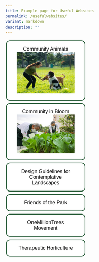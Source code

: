 ```yaml
---
title: Example page for Useful Websites
permalink: /usefulwebsites/
variant: markdown
description: ""
---
```

<style>
.button {
  border: none;
  color: white;
  padding: 16px 32px;
  text-align: center;
  text-decoration: none;
  display: inline-block;
  font-size: 16px;
  margin: 4px 2px;
  transition-duration: 0.4s;
  cursor: pointer;
	width: 250px;
}
.button1 {
  background-color: white; 
  color: black; 
	border-radius: 12px;
  border: 2px solid #215732;
}
.button1:hover {
  background-color: #215732;
  color: white;
}
.button2 {
  background-color: white; 
  color: black; 
  border-radius: 12px;
	border: 2px solid #215732;
}
.button2:hover {
  background-color: #215732;
  color: white;
}
.button3 {
  background-color: white; 
  color: black; 
  border-radius: 12px;
	border: 2px solid #215732;.
}
.button3:hover {
  background-color: #215732;
  color: white;
}
.button4 {
  background-color: white; 
  color: black; 
	border-radius: 12px;
  border: 2px solid #215732;
}
.button4:hover {
  background-color: #215732;
  color: white;
}
.button5 {
  background-color: white; 
  color: black; 
  border-radius: 12px;
	border: 2px solid #215732;
}
.button5:hover {
  background-color: #215732;
  color: white;
}
.button6 {
  background-color: white; 
  color: black; 
  border-radius: 12px;
	border: 2px solid #215732;.
}
.button6:hover {
  background-color: #215732;
  color: white;
}	
</style>

<button class="button button1">Community Animals<img src="/images/Community%20animals/cam%20dogs.jpg"></button>
<a href="https://go.gov.sg/gardeningsg-community-gardens"><button class="button button2">Community in Bloom<img src="/images/CIB/thegivinggardenatkimtian_jacquelinechua_2021-11-07%20(6).jpg"></button></a>
<br>
<button class="button button3">Design Guidelines for Contemplative Landscapes</button>
<button class="button button2">Friends of the Park</button>
<br>
<button class="button button1">OneMillionTrees Movement</button>
<button class="button button2">Therapeutic Horticulture</button>
<br>